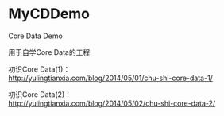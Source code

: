 MyCDDemo
========

Core Data Demo

用于自学Core Data的工程  

初识Core Data(1)：  
http://yulingtianxia.com/blog/2014/05/01/chu-shi-core-data-1/

初识Core Data(2)：  
http://yulingtianxia.com/blog/2014/05/02/chu-shi-core-data-2/
